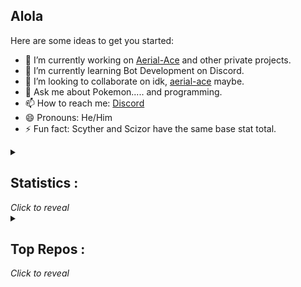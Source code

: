 ## Alola

Here are some ideas to get you started:

- 🔭 I’m currently working on [Aerial-Ace](https://aerial-ace.github.io/) and other private projects.
- 🌱 I’m currently learning Bot Development on Discord.
- 👯 I’m looking to collaborate on idk, [aerial-ace](https://github.com/aerial-ace/aerial-ace/) maybe.
- 💬 Ask me about Pokemon..... and programming.
- 📫 How to reach me: [Discord](https://discord.com/users/734754644286504991/)
- 😄 Pronouns: He/Him
- ⚡ Fun fact: Scyther and Scizor have the same base stat total.

<details>
  <summary><h2> Statistics : </h2>  <i>Click to reveal</i></summary>
  <br>
  
![Profile Stats](https://github-readme-stats.vercel.app/api?username=devanshu19&count_private=true&show_icons=true)

![Language Stats](https://github-readme-stats.vercel.app/api/top-langs/?username=devanshu19&layout=compact)
</details>
  
<details>
  <summary><h2>Top Repos : </h2> <i>Click to reveal</i></summary>
  <br>
    
<a href="https://github.com/aerial-ace/aerial-ace/">
  <img align="center" src="https://github-readme-stats.vercel.app/api/pin/?username=aerial-ace&repo=aerial-ace" />
</a>
<a href="https://github.com/Devanshu19/spelunkylevelmaker/">
  <img align="center" src="https://github-readme-stats.vercel.app/api/pin/?username=devanshu19&repo=spelunkylevelmaker" />
</a>
    </details>
